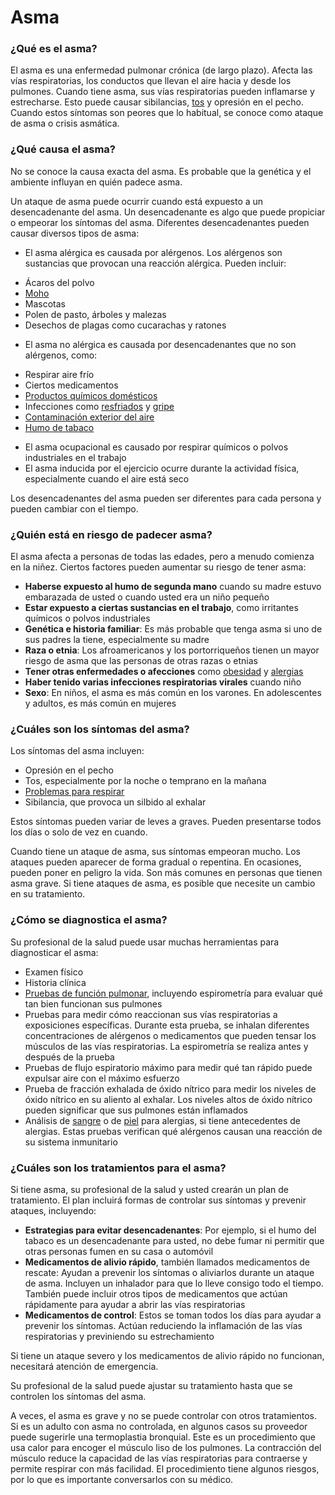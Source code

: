 Asma
====


### ¿Qué es el asma?


El asma es una enfermedad pulmonar crónica (de largo plazo). Afecta las vías respiratorias, los conductos que llevan el aire hacia y desde los pulmones. Cuando tiene asma, sus vías respiratorias pueden inflamarse y estrecharse. Esto puede causar sibilancias, [tos](https://medlineplus.gov/spanish/cough.html) y opresión en el pecho. Cuando estos síntomas son peores que lo habitual, se conoce como ataque de asma o crisis asmática.


### ¿Qué causa el asma?


No se conoce la causa exacta del asma. Es probable que la genética y el ambiente influyan en quién padece asma.


Un ataque de asma puede ocurrir cuando está expuesto a un desencadenante del asma. Un desencadenante es algo que puede propiciar o empeorar los síntomas del asma. Diferentes desencadenantes pueden causar diversos tipos de asma:


* El asma alérgica es causada por alérgenos. Los alérgenos son sustancias que provocan una reacción alérgica. Pueden incluir:
+ Ácaros del polvo
+ [Moho](https://medlineplus.gov/spanish/molds.html)
+ Mascotas
+ Polen de pasto, árboles y malezas
+ Desechos de plagas como cucarachas y ratones

* El asma no alérgica es causada por desencadenantes que no son alérgenos, como:
+ Respirar aire frío
+ Ciertos medicamentos
+ [Productos químicos domésticos](https://medlineplus.gov/spanish/householdproducts.html)
+ Infecciones como [resfriados](https://medlineplus.gov/spanish/commoncold.html) y [gripe](https://medlineplus.gov/spanish/flu.html)
+ [Contaminación exterior del aire](https://medlineplus.gov/spanish/airpollution.html)
+ [Humo de tabaco](https://medlineplus.gov/spanish/secondhandsmoke.html)

* El asma ocupacional es causado por respirar químicos o polvos industriales en el trabajo
* El asma inducida por el ejercicio ocurre durante la actividad física, especialmente cuando el aire está seco


Los desencadenantes del asma pueden ser diferentes para cada persona y pueden cambiar con el tiempo.


### ¿Quién está en riesgo de padecer asma?


El asma afecta a personas de todas las edades, pero a menudo comienza en la niñez. Ciertos factores pueden aumentar su riesgo de tener asma:


* **Haberse expuesto al humo de segunda mano** cuando su madre estuvo embarazada de usted o cuando usted era un niño pequeño
* **Estar expuesto a ciertas sustancias en el trabajo**, como irritantes químicos o polvos industriales
* **Genética e historia familiar**: Es más probable que tenga asma si uno de sus padres la tiene, especialmente su madre
* **Raza o etnia**: Los afroamericanos y los portorriqueños tienen un mayor riesgo de asma que las personas de otras razas o etnias
* **Tener otras enfermedades o afecciones**  como [obesidad](https://medlineplus.gov/spanish/obesity.html) y [alergias](https://medlineplus.gov/spanish/allergy.html)
* **Haber tenido varias infecciones respiratorias virales** cuando niño
* **Sexo**: En niños, el asma es más común en los varones. En adolescentes y adultos, es más común en mujeres


### ¿Cuáles son los síntomas del asma?


Los síntomas del asma incluyen:


* Opresión en el pecho
* Tos, especialmente por la noche o temprano en la mañana
* [Problemas para respirar](https://medlineplus.gov/spanish/breathingproblems.html)
* Sibilancia, que provoca un silbido al exhalar


Estos síntomas pueden variar de leves a graves. Pueden presentarse todos los días o solo de vez en cuando.


Cuando tiene un ataque de asma, sus síntomas empeoran mucho. Los ataques pueden aparecer de forma gradual o repentina. En ocasiones, pueden poner en peligro la vida. Son más comunes en personas que tienen asma grave. Si tiene ataques de asma, es posible que necesite un cambio en su tratamiento.


### ¿Cómo se diagnostica el asma?


Su profesional de la salud puede usar muchas herramientas para diagnosticar el asma:


* Examen físico
* Historia clínica
* [Pruebas de función pulmonar](https://medlineplus.gov/spanish/pruebas-de-laboratorio/pruebas-de-funcion-pulmonar/), incluyendo espirometría para evaluar qué tan bien funcionan sus pulmones
* Pruebas para medir cómo reaccionan sus vías respiratorias a exposiciones específicas. Durante esta prueba, se inhalan diferentes concentraciones de alérgenos o medicamentos que pueden tensar los músculos de las vías respiratorias. La espirometría se realiza antes y después de la prueba
* Pruebas de flujo espiratorio máximo para medir qué tan rápido puede expulsar aire con el máximo esfuerzo
* Prueba de fracción exhalada de óxido nítrico para medir los niveles de óxido nítrico en su aliento al exhalar. Los niveles altos de óxido nítrico pueden significar que sus pulmones están inflamados
* Análisis de [sangre](https://medlineplus.gov/spanish/pruebas-de-laboratorio/prueba-de-alergias/)  o de [piel](https://medlineplus.gov/spanish/pruebas-de-laboratorio/prueba-de-alergias-en-la-piel/) para alergias, si tiene antecedentes de alergias. Estas pruebas verifican qué alérgenos causan una reacción de su sistema inmunitario


### ¿Cuáles son los tratamientos para el asma?


Si tiene asma, su profesional de la salud y usted crearán un plan de tratamiento. El plan incluirá formas de controlar sus síntomas y prevenir ataques, incluyendo:


* **Estrategias para evitar desencadenantes**: Por ejemplo, si el humo del tabaco es un desencadenante para usted, no debe fumar ni permitir que otras personas fumen en su casa o automóvil
* **Medicamentos de alivio rápido**, también llamados medicamentos de rescate: Ayudan a prevenir los síntomas o aliviarlos durante un ataque de asma. Incluyen un inhalador para que lo lleve consigo todo el tiempo. También puede incluir otros tipos de medicamentos que actúan rápidamente para ayudar a abrir las vías respiratorias
* **Medicamentos de control**: Estos se toman todos los días para ayudar a prevenir los síntomas. Actúan reduciendo la inflamación de las vías respiratorias y previniendo su estrechamiento


Si tiene un ataque severo y los medicamentos de alivio rápido no funcionan, necesitará atención de emergencia.


Su profesional de la salud puede ajustar su tratamiento hasta que se controlen los síntomas del asma.


A veces, el asma es grave y no se puede controlar con otros tratamientos. Si es un adulto con asma no controlada, en algunos casos su proveedor puede sugerirle una termoplastia bronquial. Este es un procedimiento que usa calor para encoger el músculo liso de los pulmones. La contracción del músculo reduce la capacidad de las vías respiratorias para contraerse y permite respirar con más facilidad. El procedimiento tiene algunos riesgos, por lo que es importante conversarlos con su médico.

